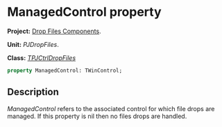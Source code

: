 # ManagedControl property

**Project:** [Drop Files Components](../API.md).

**Unit:** _PJDropFiles_.

**Class:** _[TPJCtrlDropFiles](./TPJCtrlDropFiles.md)_

```pascal
property ManagedControl: TWinControl;
```

## Description

_ManagedControl_ refers to the associated control for which file drops are managed. If this property is nil then no files drops are handled.
